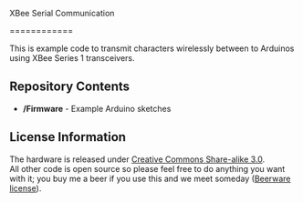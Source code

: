 XBee Serial Communication

============

This is example code to transmit characters wirelessly between to Arduinos using XBee Series 1 transceivers.

Repository Contents
-------------------
* **/Firmware** - Example Arduino sketches

License Information
-------------------
The hardware is released under [Creative Commons Share-alike 3.0](http://creativecommons.org/licenses/by-sa/3.0/).  
All other code is open source so please feel free to do anything you want with it; 
you buy me a beer if you use this and we meet someday ([Beerware license](http://en.wikipedia.org/wiki/Beerware)).
